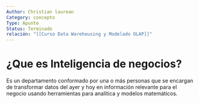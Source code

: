 ```yaml
---
Author: Christian laurean
Category: concepto
Type: Apunte
Status: Terminado
relación: "[[Curso Data Warehousing y Modelado OLAP]]"
---
```

# ¿Que es Inteligencia de negocios?

Es un departamento conformado por una o más personas que se encargan de transformar datos del ayer y hoy en información relevante para el negocio usando herramientas para analítica  y modelos matemáticos.